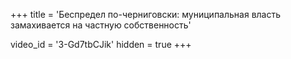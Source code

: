 +++
title = 'Беспредел по-черниговски: муниципальная власть замахивается на частную собственность'

video_id = '3-Gd7tbCJik'
hidden = true
+++




